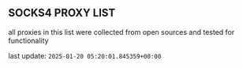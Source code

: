 ## SOCKS4 PROXY LIST

all proxies in this list were collected from open sources and tested for functionality

last update: `2025-01-20 05:20:01.845359+00:00`